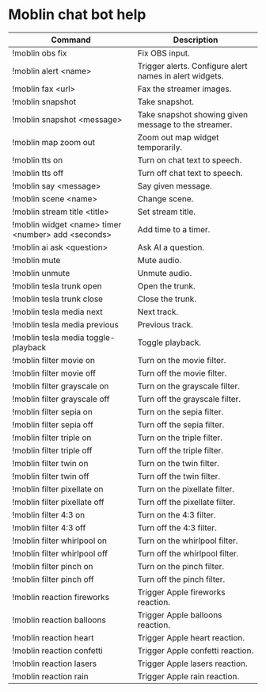 # Moblin chat bot help

| Command | Description |
|---------|-------------|
| !moblin obs fix   | Fix OBS input.        |
| !moblin alert \<name> | Trigger alerts. Configure alert names in alert widgets. |
| !moblin fax \<url> | Fax the streamer images. |
| !moblin snapshot | Take snapshot. |
| !moblin snapshot \<message> | Take snapshot showing given message to the streamer. |
| !moblin map zoom out | Zoom out map widget temporarily. |
| !moblin tts on | Turn on chat text to speech. |
| !moblin tts off | Turn off chat text to speech. |
| !moblin say \<message> | Say given message. |
| !moblin scene \<name> | Change scene. |
| !moblin stream title \<title> | Set stream title. |
| !moblin widget \<name> timer \<number> add \<seconds> | Add time to a timer. |
| !moblin ai ask \<question> | Ask AI a question. |
| !moblin mute | Mute audio. |
| !moblin unmute | Unmute audio. |
| !moblin tesla trunk open | Open the trunk. |
| !moblin tesla trunk close | Close the trunk. |
| !moblin tesla media next | Next track. |
| !moblin tesla media previous | Previous track. |
| !moblin tesla media toggle-playback | Toggle playback. |
| !moblin filter movie on | Turn on the movie filter. |
| !moblin filter movie off | Turn off the movie filter. |
| !moblin filter grayscale on | Turn on the grayscale filter. |
| !moblin filter grayscale off | Turn off the grayscale filter. |
| !moblin filter sepia on | Turn on the sepia filter. |
| !moblin filter sepia off | Turn off the sepia filter. |
| !moblin filter triple on | Turn on the triple filter. |
| !moblin filter triple off | Turn off the triple filter. |
| !moblin filter twin on | Turn on the twin filter. |
| !moblin filter twin off | Turn off the twin filter. |
| !moblin filter pixellate on | Turn on the pixellate filter. |
| !moblin filter pixellate off | Turn off the pixellate filter. |
| !moblin filter 4:3 on | Turn on the 4:3 filter. |
| !moblin filter 4:3 off | Turn off the 4:3 filter. |
| !moblin filter whirlpool on | Turn on the whirlpool filter. |
| !moblin filter whirlpool off | Turn off the whirlpool filter. |
| !moblin filter pinch on | Turn on the pinch filter. |
| !moblin filter pinch off | Turn off the pinch filter. |
| !moblin reaction fireworks | Trigger Apple fireworks reaction. |
| !moblin reaction balloons | Trigger Apple balloons reaction. |
| !moblin reaction heart | Trigger Apple heart reaction. |
| !moblin reaction confetti | Trigger Apple confetti reaction. |
| !moblin reaction lasers | Trigger Apple lasers reaction. |
| !moblin reaction rain | Trigger Apple rain reaction. |
